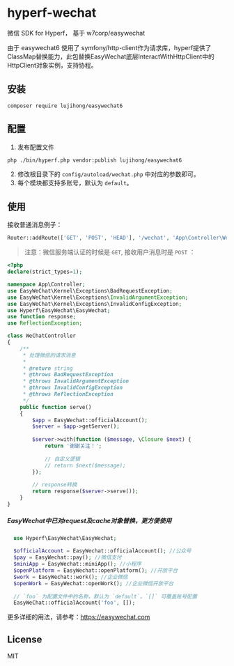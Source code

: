 # hyperf-wechat

微信 SDK for Hyperf， 基于 w7corp/easywechat

由于 easywechat6 使用了 symfony/http-client作为请求库，hyperf提供了ClassMap替换能力，此包替换EasyWechat底层InteractWithHttpClient中的HttpClient对象实例，支持协程。

## 安装

```shell script
composer require lujihong/easywechat6 
```

## 配置

1. 发布配置文件

```shell script
php ./bin/hyperf.php vendor:publish lujihong/easywechat6
```

2. 修改根目录下的 `config/autoload/wechat.php` 中对应的参数即可。
3. 每个模块都支持多账号，默认为 `default`。

## 使用

接收普通消息例子：

```php
Router::addRoute(['GET', 'POST', 'HEAD'], '/wechat', 'App\Controller\WeChatController@serve');
```

> 注意：微信服务端认证的时候是 `GET`, 接收用户消息时是 `POST` ：

```php
<?php
declare(strict_types=1);

namespace App\Controller;
use EasyWeChat\Kernel\Exceptions\BadRequestException;
use EasyWeChat\Kernel\Exceptions\InvalidArgumentException;
use EasyWeChat\Kernel\Exceptions\InvalidConfigException;
use Hyperf\EasyWechat\EasyWechat;
use function response;
use ReflectionException;

class WeChatController
{
    /**
     * 处理微信的请求消息
     *
     * @return string
     * @throws BadRequestException
     * @throws InvalidArgumentException
     * @throws InvalidConfigException
     * @throws ReflectionException
     */
    public function serve()
    {
        $app = EasyWechat::officialAccount();
        $server = $app->getServer();
        
        $server->with(function ($message, \Closure $next) {
            return '谢谢关注！';
            
            // 自定义逻辑
            // return $next($message);
        });
        
        // response转换
        return response($server->serve());
    }
}
```

##### EasyWechat中已对request及cache对象替换，更方便使用

```php
  use Hyperf\EasyWechat\EasyWechat;
  
  $officialAccount = EasyWechat::officialAccount(); //公众号
  $pay = EasyWechat::pay(); //微信支付
  $miniApp = EasyWechat::miniApp(); //小程序
  $openPlatform = EasyWechat::openPlatform(); //开放平台
  $work = EasyWechat::work(); //企业微信
  $openWork = EasyWechat::openWork(); //企业微信开放平台
  
  // `foo` 为配置文件中的名称，默认为 `default`。`[]` 可覆盖账号配置
  EasyWeChat::officialAccount('foo', []);
```

更多详细的用法，请参考：https://easywechat.com

## License
MIT
